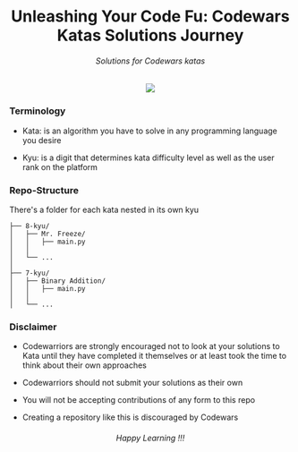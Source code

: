 <h1 align="center">Unleashing Your Code Fu: Codewars Katas Solutions Journey</h1>

<h6 align="center">
  Solutions for Codewars katas
</h6>

<p align="center">
  <a href="https://github.com/prettier/prettier">
    <img src="https://img.shields.io/badge/code_style-prettier-ff69b4.svg?style=flat-square">
  </a>

### Terminology

- Kata: is an algorithm you have to solve in any programming language you desire

- Kyu: is a digit that determines kata difficulty level as well as the user rank on the platform

### Repo-Structure

There's a folder for each kata nested in its own kyu

```ascii
├── 8-kyu/
│   ├── Mr. Freeze/
│   │   ├── main.py
│   │   
│   └── ...
│
├── 7-kyu/
│   ├── Binary Addition/
│   │   ├── main.py
│   │   
│   └── ...
```

### Disclaimer

- Codewarriors are strongly encouraged not to look at your solutions to Kata until they have completed it themselves or at least took the time to think about their own approaches

* Codewarriors should not submit your solutions as their own

- You will not be accepting contributions of any form to this repo

* Creating a repository like this is discouraged by Codewars

<h6 align="center">
  Happy Learning !!!
</h6>